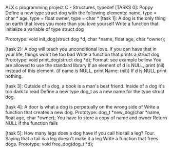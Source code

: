 ALX c programming project
C - Structures, typedef
[TASKS 0]:
 Poppy Define a new type struct dog with the following elements:
name, type = char *
age, type = float
owner, type = char *
[task 1]:
 A dog is the only thing on earth that loves you more than you love yourself Write a function that initialize a variable of type struct dog

Prototype: void init_dog(struct dog *d, char *name, float age, char *owner);

[task 2}:
 A dog will teach you unconditional love. If you can have that in your life, things won't be too bad Write a function that prints a struct dog
Prototype: void print_dog(struct dog *d);
Format: see example bellow
You are allowed to use the standard library
If an element of d is NULL, print (nil) instead of this element. (if name is NULL, print Name: (nil))
If d is NULL print nothing.

[task 3]:
 Outside of a dog, a book is a man's best friend. Inside of a dog it's too dark to read Define a new type dog_t as a new name for the type struct dog.

[task 4]:
 A door is what a dog is perpetually on the wrong side of Write a function that creates a new dog.
Prototype: dog_t *new_dog(char *name, float age, char *owner);
You have to store a copy of name and owner
Return NULL if the function fails

[task 5]:
 How many legs does a dog have if you call his tail a leg? Four. Saying that a tail is a leg doesn't make it a leg Write a function that frees dogs.
Prototype: void free_dog(dog_t *d);
